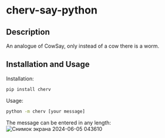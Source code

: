 # cherv-say-python
## Description
An analogue of CowSay, only instead of a cow there is a worm.
## Installation and Usage
Installation:
```bash
pip install cherv
```
Usage:
```bash
python -m cherv [your message]
```
The message can be entered in any length:
![Снимок экрана 2024-06-05 043610](https://github.com/AyaalTech/wormsay-python/assets/80465121/627b7ae8-16bb-4eee-8156-49c31ad2726d)
